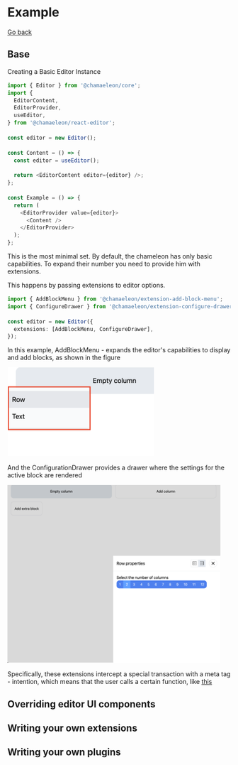# Example

[Go back](../../README.md#example)

## Base

Creating a Basic Editor Instance

```ts
import { Editor } from '@chamaeleon/core';
import {
  EditorContent,
  EditorProvider,
  useEditor,
} from '@chamaeleon/react-editor';

const editor = new Editor();

const Content = () => {
  const editor = useEditor();

  return <EditorContent editor={editor} />;
};

const Example = () => {
  return (
    <EditorProvider value={editor}>
      <Content />
    </EditorProvider>
  );
};
```

This is the most minimal set. By default, the chameleon has only basic capabilities. To expand their number you need to provide him with extensions.

This happens by passing extensions to editor options.

```ts
import { AddBlockMenu } from '@chamaeleon/extension-add-block-menu';
import { ConfigureDrawer } from '@chamaeleon/extension-configure-drawer';

const editor = new Editor({
  extensions: [AddBlockMenu, ConfigureDrawer],
});
```

In this example, AddBlockMenu - expands the editor's capabilities to display and add blocks, as shown in the figure

<img alt="AddBlockMenu" src="./add-block-menu-demo.png" height="200">

And the ConfigurationDrawer provides a drawer where the settings for the active block are rendered

<img alt="ConfigurationDrawer" src="./configuration-drawer-demo.png" height="400">

Specifically, these extensions intercept a special transaction with a meta tag - intention, which means that the user calls a certain function, like [this](../../packages/extension-configure-drawer/src/configure-drawer.tsx#L56)

## Overriding editor UI components

## Writing your own extensions

## Writing your own plugins
